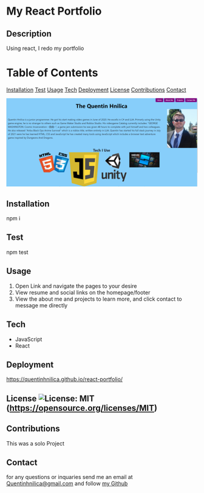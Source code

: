 # My React Portfolio

  ## Description
  Using react, I redo my portfolio

  # Table of Contents
 [Installation](#install)
 [Test](#test)
 [Usage](#usage)
 [Tech](#tech)
 [Deployment](#deployment)
 [License](#license)
 [Contributions](#contributions)
 [Contact](#contact)


  ![image](React-Port.png)
  
  
  ## Installation
  npm i
  
  ## Test
  npm test

  ## Usage
  1. Open Link and navigate the pages to your desire
  2. View resume and social links on the homepage/footer
  3. View the about me and projects to learn more, and click contact to message me directly

  ## Tech
  - JavaScript
  - React

  ## Deployment
  https://quentinhnilica.github.io/react-portfolio/

  ## License ![License: MIT](https://img.shields.io/badge/License-MIT-yellow.svg) (https://opensource.org/licenses/MIT)

  ## Contributions
  This was a solo Project
  
  ## Contact
  for any questions or inquaries send me an email at Quentinhnilica@gmail.com and follow [my Github](https://www.github.com/Quentinhnilica)
